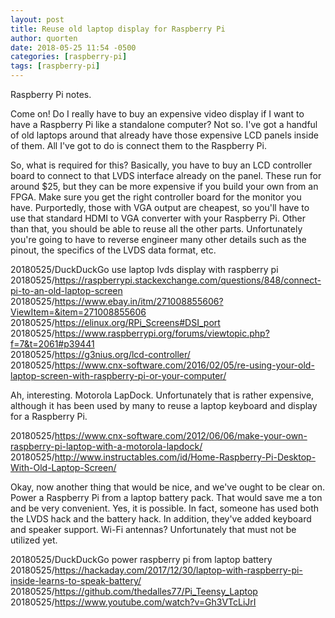 ```yaml
---
layout: post
title: Reuse old laptop display for Raspberry Pi
author: quorten
date: 2018-05-25 11:54 -0500
categories: [raspberry-pi]
tags: [raspberry-pi]
---
```


Raspberry Pi notes.

Come on!  Do I really have to buy an expensive video display if I want
to have a Raspberry Pi like a standalone computer?  Not so.  I've got
a handful of old laptops around that already have those expensive LCD
panels inside of them.  All I've got to do is connect them to the
Raspberry Pi.

So, what is required for this?  Basically, you have to buy an LCD
controller board to connect to that LVDS interface already on the
panel.  These run for around $25, but they can be more expensive if
you build your own from an FPGA.  Make sure you get the right
controller board for the monitor you have.  Purportedly, those with
VGA output are cheapest, so you'll have to use that standard HDMI to
VGA converter with your Raspberry Pi.  Other than that, you should be
able to reuse all the other parts.  Unfortunately you're going to have
to reverse engineer many other details such as the pinout, the
specifics of the LVDS data format, etc.

20180525/DuckDuckGo use laptop lvds display with raspberry pi  
20180525/https://raspberrypi.stackexchange.com/questions/848/connect-pi-to-an-old-laptop-screen  
20180525/https://www.ebay.in/itm/271008855606?ViewItem=&item=271008855606  
20180525/https://elinux.org/RPi_Screens#DSI_port  
20180525/https://www.raspberrypi.org/forums/viewtopic.php?f=7&t=2061#p39441  
20180525/https://g3nius.org/lcd-controller/  
20180525/https://www.cnx-software.com/2016/02/05/re-using-your-old-laptop-screen-with-raspberry-pi-or-your-computer/

<!-- more -->

Ah, interesting.  Motorola LapDock.  Unfortunately that is rather
expensive, although it has been used by many to reuse a laptop
keyboard and display for a Raspberry Pi.

20180525/https://www.cnx-software.com/2012/06/06/make-your-own-raspberry-pi-laptop-with-a-motorola-lapdock/  
20180525/http://www.instructables.com/id/Home-Raspberry-Pi-Desktop-With-Old-Laptop-Screen/

Okay, now another thing that would be nice, and we've ought to be
clear on.  Power a Raspberry Pi from a laptop battery pack.  That
would save me a ton and be very convenient.  Yes, it is possible.  In
fact, someone has used both the LVDS hack and the battery hack.  In
addition, they've added keyboard and speaker support.  Wi-Fi antennas?
Unfortunately that must not be utilized yet.

20180525/DuckDuckGo power raspberry pi from laptop battery  
20180525/https://hackaday.com/2017/12/30/laptop-with-raspberry-pi-inside-learns-to-speak-battery/  
20180525/https://github.com/thedalles77/Pi_Teensy_Laptop  
20180525/https://www.youtube.com/watch?v=Gh3VTcLiJrI
